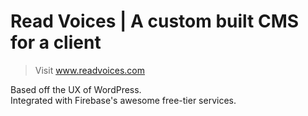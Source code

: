 # Read Voices | A custom built CMS for a client

> Visit <a href="https://www.readvoices.com" target="_blank">www.readvoices.com</a>

Based off the UX of WordPress.   
Integrated with Firebase's awesome free-tier services.

